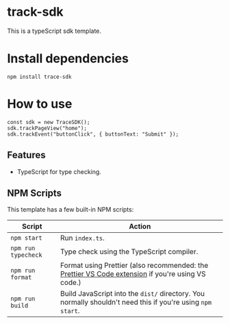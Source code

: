 # track-sdk
This is a typeScript sdk template.

# Install dependencies
```
npm install trace-sdk
```

# How to use
```
const sdk = new TraceSDK();
sdk.trackPageView("home");
sdk.trackEvent("buttonClick", { buttonText: "Submit" });
```

## Features
- TypeScript for type checking.


## NPM Scripts

This template has a few built-in NPM scripts:

| Script              | Action                                                                                                                                                                          |
| - | - |
| `npm start`         | Run `index.ts`.                                                                                                                                                                 |
| `npm run typecheck` | Type check using the TypeScript compiler.                                                                                                                                       |
| `npm run format`    | Format using Prettier (also recommended: the [Prettier VS Code extension](https://marketplace.visualstudio.com/items?itemName=esbenp.prettier-vscode) if you're using VS code.) |
| `npm run build`     | Build JavaScript into the `dist/` directory. You normally shouldn't need this if you're using `npm start`.                                                                      |
